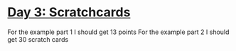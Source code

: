 # [Day 3: Scratchcards](https://adventofcode.com/2023/day/4)

For the example part 1 I should get 13 points
For the example part 2 I should get 30 scratch cards